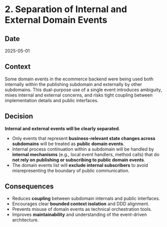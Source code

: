 # 2. Separation of Internal and External Domain Events

## Date
2025-05-01

## Context
Some domain events in the ecommerce backend were being used both internally within the publishing subdomain and externally by other subdomains. This dual-purpose use of a single event introduces ambiguity, mixes internal and external concerns, and risks tight coupling between implementation details and public interfaces.

## Decision
**Internal and external events will be clearly separated**.
- Only events that represent **business-relevant state changes across subdomains** will be treated as **public domain events**.
- Internal process continuation within a subdomain will be handled by **internal mechanisms** (e.g., local event handlers, method calls) that do **not rely on publishing or subscribing to public domain events**.
- The domain events list will **exclude internal subscribers** to avoid misrepresenting the boundary of public communication.

## Consequences
- Reduces **coupling** between subdomain internals and public interfaces.
- Encourages clear **bounded context isolation** and DDD alignment.
- Prevents misuse of domain events as technical orchestration tools.
- Improves **maintainability** and understanding of the event-driven architecture.